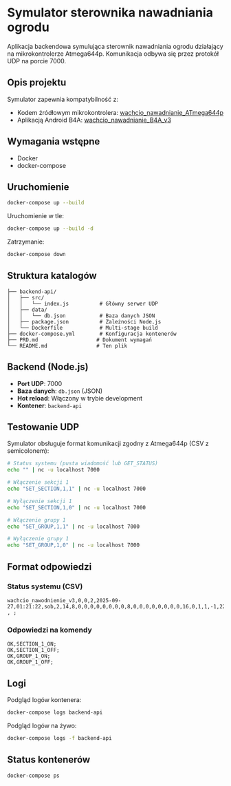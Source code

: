 # Symulator sterownika nawadniania ogrodu

Aplikacja backendowa symulująca sterownik nawadniania ogrodu działający na mikrokontrolerze Atmega644p. Komunikacja odbywa się przez protokół UDP na porcie 7000.

## Opis projektu

Symulator zapewnia kompatybilność z:
- Kodem źródłowym mikrokontrolera: [wachcio_nawadnianie_ATmega644p](https://github.com/wachcio/wachcio_nawadniania_ATmega644p)
- Aplikacją Android B4A: [wachcio_nawadnianie_B4A_v3](https://github.com/wachcio/wachcio_nawadnianie_B4A_v3.git)

## Wymagania wstępne

- Docker
- docker-compose

## Uruchomienie

```bash
docker-compose up --build
```

Uruchomienie w tle:
```bash
docker-compose up --build -d
```

Zatrzymanie:
```bash
docker-compose down
```

## Struktura katalogów

```
├── backend-api/
│   ├── src/
│   │   └── index.js          # Główny serwer UDP
│   ├── data/
│   │   └── db.json           # Baza danych JSON
│   ├── package.json          # Zależności Node.js
│   └── Dockerfile            # Multi-stage build
├── docker-compose.yml        # Konfiguracja kontenerów
├── PRD.md                   # Dokument wymagań
└── README.md                # Ten plik
```

## Backend (Node.js)

- **Port UDP**: 7000
- **Baza danych**: `db.json` (JSON)
- **Hot reload**: Włączony w trybie development
- **Kontener**: `backend-api`

## Testowanie UDP

Symulator obsługuje format komunikacji zgodny z Atmega644p (CSV z semicolonem):

```bash
# Status systemu (pusta wiadomość lub GET_STATUS)
echo "" | nc -u localhost 7000

# Włączenie sekcji 1
echo "SET_SECTION,1,1" | nc -u localhost 7000

# Wyłączenie sekcji 1
echo "SET_SECTION,1,0" | nc -u localhost 7000

# Włączenie grupy 1
echo "SET_GROUP,1,1" | nc -u localhost 7000

# Wyłączenie grupy 1
echo "SET_GROUP,1,0" | nc -u localhost 7000
```

## Format odpowiedzi

### Status systemu (CSV)
```
wachcio_nawodnienie_v3,0,0,2,2025-09-27,01:21:22,sob,2,14,8,0,0,0,0,0,0,0,0,8,0,0,0,0,0,0,0,0,16,0,1,1,-1,22,0,22,20,20,1,2,1,-1,22,25,22,45,20,2,3,1,-1,22,50,23,10,20,3,4,1,-1,23,14,23,59,45,4,5,1,-1,1,0,1,20,20,5,2,1,-1,1,25,1,45,20,6,3,1,-1,1,50,2,10,20,7,4,1,-1,2,15,3,15,60,8,-1,-1,-1,-1,-1,-1,-1,-1,9,-1,-1,-1,-1,-1,-1,-1,-1,10,-1,-1,-1,-1,-1,-1,-1,-1,11,-1,-1,-1,-1,-1,-1,-1,-1,12,-1,-1,-1,-1,-1,-1,-1,-1,13,-1,-1,-1,-1,-1,-1,-1,-1,14,-1,-1,-1,-1,-1,-1,-1,-1,15,-1,-1,-1,-1,-1,-1,-1,-1,0,0,0,0,0,0,0,0,0,0,1,0,1,0,0,0,0,1,0,0,2,0,0,1,1,0,0,0,0,0,3,0,0,0,0,1,1,0,0,0,4,0,0,0,0,0,0,0,1,1,5,0,0,0,0,1,0,1,0,0,6,0,0,0,0,0,1,1,0,0,7,0,0,0,0,0,0,0,0,0,8,0,0,0,0,0,0,0,0,0,1.2.0,8,02.06.2020,15:44:20, , ;
```

### Odpowiedzi na komendy
```
OK,SECTION_1_ON;
OK,SECTION_1_OFF;
OK,GROUP_1_ON;
OK,GROUP_1_OFF;
```

## Logi

Podgląd logów kontenera:
```bash
docker-compose logs backend-api
```

Podgląd logów na żywo:
```bash
docker-compose logs -f backend-api
```

## Status kontenerów

```bash
docker-compose ps
```